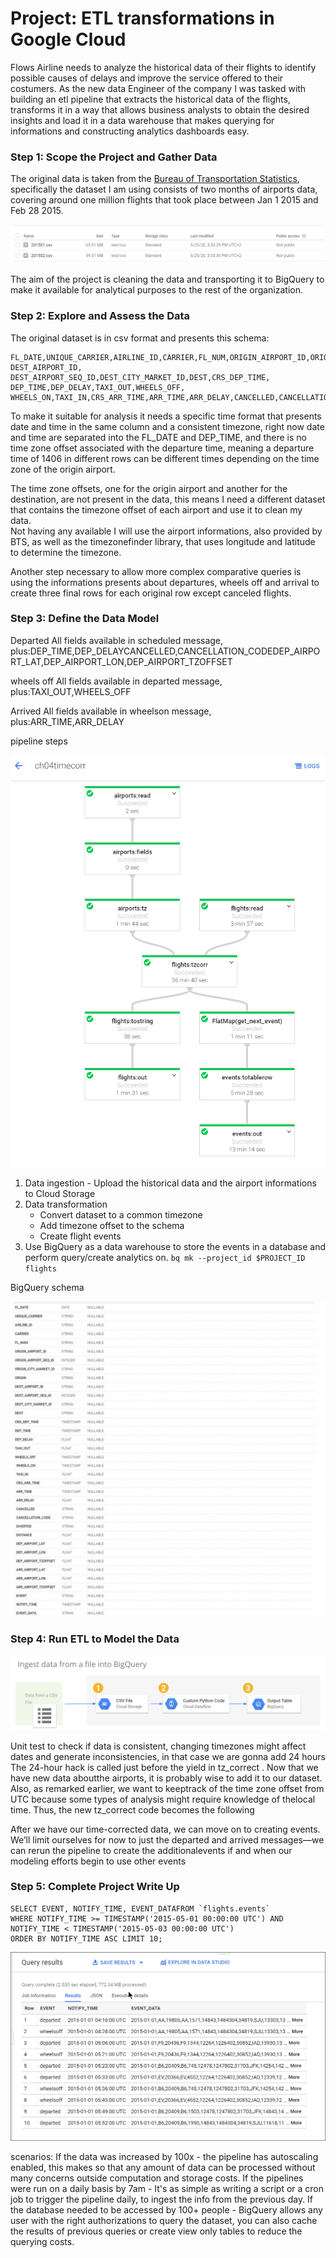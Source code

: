 # Project: ETL transformations in Google Cloud

Flows Airline needs to analyze the historical data of their flights to identify possible causes of delays and improve the service offered to their costumers. As the new data Engineer of the company I was tasked with building an etl pipeline that extracts the historical data of the flights, transforms it in a way that allows business analysts to obtain the desired insights and load it in a data warehouse that makes querying for informations and constructing analytics dashboards easy. 

### Step 1: Scope the Project and Gather Data

The original data is taken from the [Bureau of Transportation Statistics](https://www.transtats.bts.gov/airports.asp), specifically the dataset I am using consists of two months of airports data, 
covering around one million flights that took place between Jan 1 2015 and Feb 28 2015.

![Flights dataset](/Capstone%20Project/images/flights_data.png)

The aim of the project is cleaning the data and transporting it to BigQuery to make it available for analytical purposes to the rest of  the organization.

### Step 2: Explore and Assess the Data

The original dataset is in csv format and presents this schema:

```
FL_DATE,UNIQUE_CARRIER,AIRLINE_ID,CARRIER,FL_NUM,ORIGIN_AIRPORT_ID,ORIGIN_AIRPORT_SEQ_ID,ORIGIN_CITY_MARKET_ID,ORIGIN,  
DEST_AIRPORT_ID, DEST_AIRPORT_SEQ_ID,DEST_CITY_MARKET_ID,DEST,CRS_DEP_TIME, DEP_TIME,DEP_DELAY,TAXI_OUT,WHEELS_OFF,
WHEELS_ON,TAXI_IN,CRS_ARR_TIME,ARR_TIME,ARR_DELAY,CANCELLED,CANCELLATION_CODE,DIVERTED,DISTANCE
```

To make it suitable for analysis it needs a specific time format that presents date and time in the same column and a consistent timezone, right now date and time are separated into the FL_DATE and DEP_TIME, and there is no time zone offset associated with the departure time, meaning a departure time of 1406 in different rows can be different times depending on the time zone of the origin airport.

The time zone offsets, one for the origin airport and another for the destination, are not present in the data, this means I need a different dataset that contains the timezone offset of each airport and use it to clean my data.  
Not having any available I will use the airport informations, also provided by BTS, as well as the timezonefinder library, that uses longitude and latitude to determine the timezone.

Another step necessary to allow more complex comparative queries is using the informations presents about departures, wheels off and arrival to create three final rows for each original row except canceled flights.

### Step 3: Define the Data Model

Departed All fields available in scheduled message, plus:DEP_TIME,DEP_DELAYCANCELLED,CANCELLATION_CODEDEP_AIRPORT_LAT,DEP_AIRPORT_LON,DEP_AIRPORT_TZOFFSET

wheels off All fields available in departed message, plus:TAXI_OUT,WHEELS_OFF

Arrived All fields available in wheelson message, plus:ARR_TIME,ARR_DELAY

pipeline steps

![dataflow pipeline](/Capstone%20Project/images/dataflow_pipeline.png)

1. Data ingestion - Upload the historical data and the airport informations to Cloud Storage
2. Data transformation 
	- Convert dataset to a common timezone
	- Add timezone offset to the schema
	- Create flight events
3. Use BigQuery as a data warehouse to store the events in a database and perform query/create analytics on.
`bq mk --project_id $PROJECT_ID flights`

BigQuery schema 

![BQ schema](/Capstone%20Project/images/BQ_schema_full.jpg)

### Step 4: Run ETL to Model the Data

![ETL overview](/Capstone%20Project/images/csv_file_to_bigquery.png)

Unit test to check if data is consistent, changing timezones might affect dates and generate inconsistencies, in that case we are gonna add 24 hours The 24-hour hack is called just before the yield in
tz_correct
. Now that we have new data aboutthe airports, it is probably wise to add it to our dataset. Also, as remarked earlier, we want to keeptrack of the time zone offset from UTC because some types of analysis might require knowledge of thelocal time. Thus, the new
tz_correct
 code becomes the following
 
After we have our time-corrected data, we can move on to creating events. We’ll limit ourselves for now to just the
departed
 and
arrived
 messages—we can rerun the pipeline to create the additionalevents if and when our modeling efforts begin to use other events

### Step 5: Complete Project Write Up

```
SELECT EVENT, NOTIFY_TIME, EVENT_DATAFROM `flights.events`
WHERE NOTIFY_TIME >= TIMESTAMP('2015-05-01 00:00:00 UTC') AND NOTIFY_TIME < TIMESTAMP('2015-05-03 00:00:00 UTC')
ORDER BY NOTIFY_TIME ASC LIMIT 10;
```
![Query Output](/Capstone%20Project/images/query.png)

scenarios:
If the data was increased by 100x - the pipeline has autoscaling enabled, this makes so that any amount of data can be processed without many concerns outside computation and storage costs.
If the pipelines were run on a daily basis by 7am - It's as simple as writing a script or a cron job to trigger the pipeline daily, to ingest the info from the previous day.
If the database needed to be accessed by 100+ people - BigQuery allows any user with the right authorizations to query the dataset, you can also cache the results of previous queries or create view only tables to reduce the querying costs.
